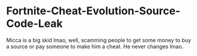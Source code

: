 # Fortnite-Cheat-Evolution-Source-Code-Leak
Micca is a big skid lmao, well, scamming people to get some money to buy a source or pay someone to make him a cheat. He never changes lmao.
